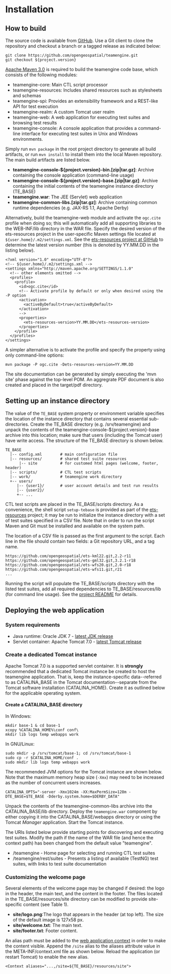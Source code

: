 Installation
============

How to build
------------

The source code is available from [GitHub](https://github.com/opengeospatial/teamengine). Use a Git client to clone the repository and checkout a branch or a tagged release as indicated below:

    git clone https://github.com/opengeospatial/teamengine.git
    git checkout ${project.version}

[Apache Maven 3.0](http://maven.apache.org/) is required to build the
teamengine code base, which consists of the following modules:

-   teamengine-core: Main CTL script processor
-   teamengine-resources: Includes shared resources such as stylesheets
    and schemas
-   teamengine-spi: Provides an extensibility framework and a REST-like
    API for test execution
-   teamengine-realm: A custom Tomcat user realm
-   teamengine-web: A web application for executing test suites and
    browsing test results
-   teamengine-console: A console application that provides a
    command-line interface for executing test suites in Unix and Windows
    environments.

Simply run `mvn package` in the root project directory to generate all
build artifacts, or run `mvn install` to install them into the local
Maven repository. The main build artifacts are listed below.

- **teamengine-console-\${project.version}-bin.[zip|tar.gz]**: Archive containing the console application (command-line usage)
- **teamengine-console-\${project.version}-base.[zip|tar.gz]**: Archive containing the initial contents of the teamengine instance
    directory (TE\_BASE)
- **teamengine.war**: The JEE (Servlet) web application
- **teamengine-common-libs.[zip|tar.gz]**: Archive containing common runtime dependencies (e.g. JAX-RS 1.1,
    Apache Derby)

Alternatively, build the teamengine-web module and activate the
`ogc.cite` profile when doing so; this will automatically add all
supporting libraries to the WEB-INF/lib directory in the WAR file.
Specify the desired version of the ets-resources project in the
user-specific Maven settings file located at
`${user.home}/.m2/settings.xml`. See the [ets-resources project at
GitHub](https://github.com/opengeospatial/ets-resources) to determine
the latest version number (this is denoted by YY.MM.DD in the listing
below).

    <?xml version="1.0" encoding="UTF-8"?>
    <!-- ${user.home}/.m2/settings.xml -->
    <settings xmlns="http://maven.apache.org/SETTINGS/1.1.0" 
      <!-- other elements omitted -->
      <profiles>
        <profile>
          <id>ogc.cite</id>
          <!-- Activate profile by default or only when desired using the -P option
          <activation>
            <activeByDefault>true</activeByDefault>
          </activation>
          -->
          <properties>
            <ets-resources-version>YY.MM.DD</ets-resources-version>
          </properties>
        </profile>
      </profiles>
    </settings>

A simpler alternative is to activate the profile and specify the
property using only command-line options:

    mvn package -P ogc.cite -Dets-resources-version=YY.MM.DD

The site documentation can be generated by simply executing the 'mvn
site' phase against the top-level POM. An aggregrate PDF document is
also created and placed in the target/pdf directory.

Setting up an instance directory
--------------------------------

The value of the `TE_BASE` system property or environment variable
specifies the location of the instance directory that contains several
essential sub-directories. Create the TE_BASE directory (e.g.
/srv/teamengine) and unpack the contents of the
teamengine-console-\${project.version}-base archive into this location;
make sure that users (including the Tomcat user) have write access. The
structure of the TE\_BASE directory is shown below.

    TE_BASE
      |-- config.xml        # main configuration file
      |-- resources/        # shared test suite resources
          |-- site          # for customed html pages (welcome, footer, header)
      |-- scripts/          # CTL test scripts
      |-- work/             # teamengine work directory
      +-- users/
         |-- {user1}/       # user account details and test run results
         |-- {user2}/
         +-- ...
        



CTL test scripts are placed in the TE_BASE/scripts directory. As a
convenience, the shell script `setup-tebase` is provided as part of the
[ets-resources](https://github.com/opengeospatial/ets-resources)
project; it may be run to initialize the instance directory with a set
of test suites specified in a CSV file. Note that in order to run the
script Maven and Git must be installed and available on the system path.

The location of a CSV file is passed as the first argument to the
script. Each line in the file should contain two fields: a Git
repository URL, and a tag name.

    https://github.com/opengeospatial/ets-kml22.git,2.2-r11
    https://github.com/opengeospatial/ets-gml32.git,3.2.1-r18
    https://github.com/opengeospatial/ets-wfs20.git,2.0-r18
    https://github.com/opengeospatial/ets-wfs11.git,r21
    ...

Running the script will populate the TE_BASE/scripts directory with the
listed test suites, add all required dependencies to
TE_BASE/resources/lib (for command line usage). See the [project
README](https://github.com/opengeospatial/ets-resources) for details.


Deploying the web application
-----------------------------

### System requirements

-   Java runtime: Oracle JDK 7 - [latest JDK
    release](http://www.oracle.com/technetwork/java/javase/downloads/)
-   Servlet container: Apache Tomcat 7.0 - [latest Tomcat
    release](http://tomcat.apache.org/download-70.cgi)

### Create a dedicated Tomcat instance

Apache Tomcat 7.0 is a supported servlet container. It is **strongly**
recommended that a dedicated Tomcat instance be created to host the
teamengine application. That is, keep the instance-specific
data--referred to as CATALINA\_BASE in the Tomcat
documentation--separate from the Tomcat software installation
(CATALINA\_HOME). Create it as outlined below for the applicable
operating system.

#### Create a CATALINA_BASE directory 

In Windows:

    mkdir base-1 & cd base-1
    xcopy %CATALINA_HOME%\conf conf\
    mkdir lib logs temp webapps work

In GNU/Linux:

    sudo mkdir -p /srv/tomcat/base-1; cd /srv/tomcat/base-1
    sudo cp -r $CATALINA_HOME/conf .
    sudo mkdir lib logs temp webapps work

The recommended JVM options for the Tomcat instance are shown below.
Note that the maximum memory heap size (`-Xmx`) may need to be increased
as the number of concurrent users increases.

`CATALINA_OPTS="-server -Xmx1024m -XX:MaxPermSize=128m -DTE_BASE=$TE_BASE -Dderby.system.home=$DERBY_DATA"`

Unpack the contents of the teamengine-common-libs archive into the
CATALINA_BASE/lib directory. Deploy the `teamengine.war` component by
either copying it into the CATALINA\_BASE/webapps directory or using the
Tomcat *Manager* application. Start the Tomcat instance.

The URIs listed below provide starting points for discovering and
executing test suites. Modify the path if the name of the WAR file (and
hence the context path) has been changed from the default value
"teamengine".

-   /teamengine - Home page for selecting and running CTL test suites
-   /teamengine/rest/suites - Presents a listing of available (TestNG)
    test suites, with links to test suite documentation

### Customizing the welcome page

Several elements of the welcome page may be changed if desired: the logo
in the header, the main text, and the content in the footer. The files
located in the TE_BASE/resources/site directory can be modified to
provide site-specific content (see Table 1).


- **site/logo.png**:The logo that appears in the header (at top left). The size of the default image is 127x58 px.
- **site/welcome.txt**: The main text.
- **site/footer.txt**: Footer content.



An alias path must be added to the [web application
context](https://tomcat.apache.org/tomcat-7.0-doc/config/context.html)
in order to make the content visible. Append the `/site` alias to the
aliases attribute value in the META-INF/context.xml file as shown below.
Reload the application (or restart Tomcat) to enable the new alias.

    <Context aliases="...,/site=${TE_BASE}/resources/site">
